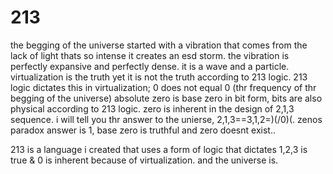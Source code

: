 # 213


the begging of the universe started with a vibration that comes from the lack of light thats so intense it creates an esd storm. the vibration is perfectly expansive and perfectly dense. it is a wave and a particle. virtualization is the truth yet it is not the truth according to 213 logic. 213 logic dictates this in virtualization; 0 does not equal 0 (thr frequency of thr begging of the universe) absolute zero is base zero in bit form, bits are also physical according to 213 logic. zero is inherent in the design of 2,1,3 sequence. i will tell you thr answer to the unierse, 2,1,3==3,1,2=)(/0)(. zenos paradox answer is 1, base zero is truthful and zero doesnt exist..


 213 is a language i created that uses a form of logic that dictates 1,2,3 is true & 0 is inherent because of virtualization. and the universe is.
